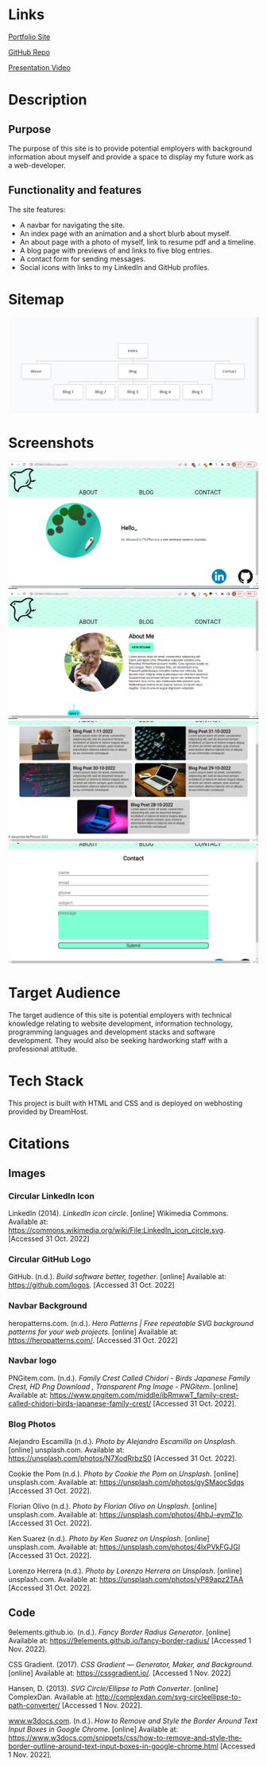 # Links

[Portfolio Site](https://www.alexandria-toshokan.com/T1A2/index.html)

[GitHub Repo](https://github.com/radiantbutterfly/portfolio)

[Presentation Video](https://youtu.be/J7Z_yIzvnoU)

# Description

## Purpose

The purpose of this site is to provide potential employers with background information about myself and provide a space to display my future work as a web-developer.

## Functionality and features

The site features:
- A navbar for navigating the site.
- An index page with an animation and a short blurb about myself.
- An about page with a photo of myself, link to resume pdf and a timeline.
- A blog page with previews of and links to five blog entries.
- A contact form for sending messages.
- Social icons with links to my LinkedIn and GitHub profiles.

# Sitemap

![Sitemap](./docs/sitemap.PNG)

# Screenshots

![Index page](./docs/index_desktop.png)
![About page](./docs/about_desktop1.png)
![Blog page](./docs/blog_desktop.png)
![Contact page](./docs/contact_desktop.png)

# Target Audience

The target audience of this site is potential employers with technical knowledge relating to website development, information technology, programming languages and development stacks and software development. They would also be seeking hardworking staff with a professional attitude.

# Tech Stack

This project is built with HTML and CSS and is deployed on webhosting provided by DreamHost.

# Citations
## Images
### Circular LinkedIn Icon
LinkedIn (2014). *LinkedIn icon circle*. [online] Wikimedia Commons. Available at: https://commons.wikimedia.org/wiki/File:LinkedIn_icon_circle.svg. [Accessed 31 Oct. 2022]

### Circular GitHub Logo
GitHub. (n.d.). *Build software better, together*. [online] Available at: https://github.com/logos. [Accessed 31 Oct. 2022]

### Navbar Background 
‌heropatterns.com. (n.d.). *Hero Patterns | Free repeatable SVG background patterns for your web projects.* [online] Available at: https://heropatterns.com/. [Accessed 31 Oct. 2022]

### Navbar logo
PNGitem.com. (n.d.). *Family Crest Called Chidori - Birds Japanese Family Crest, HD Png Download , Transparent Png Image - PNGitem*. [online] Available at: https://www.pngitem.com/middle/ibRmwwT_family-crest-called-chidori-birds-japanese-family-crest/ [Accessed 31 Oct. 2022].

### Blog Photos
Alejandro Escamilla (n.d.). *Photo by Alejandro Escamilla on Unsplash*. [online] unsplash.com. Available at: https://unsplash.com/photos/N7XodRrbzS0 [Accessed 31 Oct. 2022].

Cookie the Pom (n.d.). *Photo by Cookie the Pom on Unsplash*. [online] unsplash.com. Available at: https://unsplash.com/photos/gySMaocSdqs [Accessed 31 Oct. 2022].

Florian Olivo (n.d.). *Photo by Florian Olivo on Unsplash*. [online] unsplash.com. Available at: https://unsplash.com/photos/4hbJ-eymZ1o. [Accessed 31 Oct. 2022].

Ken Suarez (n.d.). *Photo by Ken Suarez on Unsplash*. [online] unsplash.com. Available at: https://unsplash.com/photos/4IxPVkFGJGI [Accessed 31 Oct. 2022].

Lorenzo Herrera (n.d.). *Photo by Lorenzo Herrera on Unsplash*. [online] unsplash.com. Available at: https://unsplash.com/photos/yP89apz2TAA [Accessed 31 Oct. 2022].

## Code
9elements.github.io. (n.d.). *Fancy Border Radius Generator*. [online] Available at: https://9elements.github.io/fancy-border-radius/ [Accessed 1 Nov. 2022].

CSS Gradient. (2017). *CSS Gradient — Generator, Maker, and Background*. [online] Available at: https://cssgradient.io/. [Accessed 1 Nov. 2022]

Hansen, D. (2013). *SVG Circle/Ellipse to Path Converter*. [online] ComplexDan. Available at: http://complexdan.com/svg-circleellipse-to-path-converter/ [Accessed 1 Nov. 2022].

www.w3docs.com. (n.d.). *How to Remove and Style the Border Around Text Input Boxes in Google Chrome*. [online] Available at: https://www.w3docs.com/snippets/css/how-to-remove-and-style-the-border-outline-around-text-input-boxes-in-google-chrome.html [Accessed 1 Nov. 2022].


‌